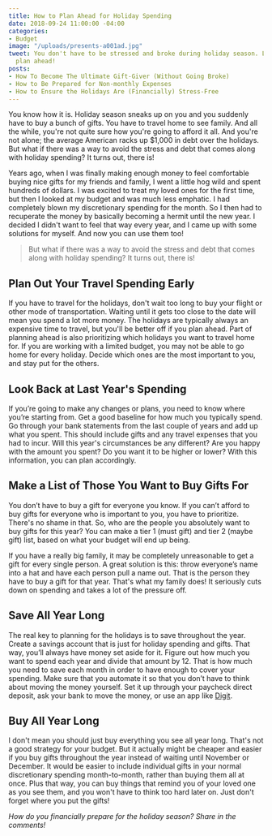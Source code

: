 ```yaml
---
title: How to Plan Ahead for Holiday Spending
date: 2018-09-24 11:00:00 -04:00
categories:
- Budget
image: "/uploads/presents-a001ad.jpg"
tweet: You don't have to be stressed and broke during holiday season. Learn how to
  plan ahead!
posts:
- How To Become The Ultimate Gift-Giver (Without Going Broke)
- How to Be Prepared for Non-monthly Expenses
- How to Ensure the Holidays Are (Financially) Stress-Free
---
```


You know how it is. Holiday season sneaks up on you and you suddenly have to buy a bunch of gifts. You have to travel home to see family. And all the while, you're not quite sure how you're going to afford it all. And you're not alone; the average American racks up $1,000 in debt over the holidays. But what if there was a way to avoid the stress and debt that comes along with holiday spending? It turns out, there is!

Years ago, when I was finally making enough money to feel comfortable buying nice gifts for my friends and family, I went a little hog wild and spent hundreds of dollars. I was excited to treat my loved ones for the first time, but then I looked at my budget and was much less emphatic. I had completely blown my discretionary spending for the month. So I then had to recuperate the money by basically becoming a hermit until the new year. I decided I didn't want to feel that way every year, and I came up with some solutions for myself. And now you can use them too!

> But what if there was a way to avoid the stress and debt that comes along with holiday spending? It turns out, there is!

## Plan Out Your Travel Spending Early

If you have to travel for the holidays, don't wait too long to buy your flight or other mode of transportation. Waiting until it gets too close to the date will mean you spend a lot more money. The holidays are typically always an expensive time to travel, but you'll be better off if you plan ahead. Part of planning ahead is also prioritizing which holidays you want to travel home for. If you are working with a limited budget, you may not be able to go home for every holiday. Decide which ones are the most important to you, and stay put for the others.

## Look Back at Last Year's Spending

If you’re going to make any changes or plans, you need to know where you’re starting from. Get a good baseline for how much you typically spend. Go through your bank statements from the last couple of years and add up what you spent. This should include gifts and any travel expenses that you had to incur. Will this year's circumstances be any different? Are you happy with the amount you spent? Do you want it to be higher or lower? With this information, you can plan accordingly.

## Make a List of Those You Want to Buy Gifts For

You don’t have to buy a gift for everyone you know. If you can’t afford to buy gifts for everyone who is important to you, you have to prioritize. There's no shame in that. So, who are the people you absolutely want to buy gifts for this year? You can make a tier 1 (must gift) and tier 2 (maybe gift) list, based on what your budget will end up being.

If you have a really big family, it may be completely unreasonable to get a gift for every single person. A great solution is this: throw everyone’s name into a hat and have each person pull a name out. That is the person they have to buy a gift for that year. That's what my family does! It seriously cuts down on spending and takes a lot of the pressure off.

## Save All Year Long

The real key to planning for the holidays is to save throughout the year. Create a savings account that is just for holiday spending and gifts. That way, you’ll always have money set aside for it. Figure out how much you want to spend each year and divide that amount by 12. That is how much you need to save each month in order to have enough to cover your spending. Make sure that you automate it so that you don’t have to think about moving the money yourself. Set it up through your paycheck direct deposit, ask your bank to move the money, or use an app like [Digit](https://digit.co/).

## Buy All Year Long

I don't mean you should just buy everything you see all year long. That's not a good strategy for your budget. But it actually might be cheaper and easier if you buy gifts throughout the year instead of waiting until November or December. It would be easier to include individual gifts in your normal discretionary spending month-to-month, rather than buying them all at once. Plus that way, you can buy things that remind you of your loved one as you see them, and you won't have to think too hard later on. Just don't forget where you put the gifts!

*How do you financially prepare for the holiday season? Share in the comments!*